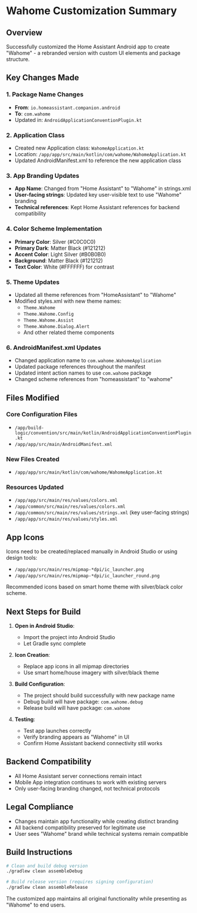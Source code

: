 # Wahome Customization Summary

## Overview
Successfully customized the Home Assistant Android app to create "Wahome" - a rebranded version with custom UI elements and package structure.

## Key Changes Made

### 1. Package Name Changes
- **From**: `io.homeassistant.companion.android`
- **To**: `com.wahome`
- Updated in: `AndroidApplicationConventionPlugin.kt`

### 2. Application Class
- Created new Application class: `WahomeApplication.kt`
- Location: `/app/app/src/main/kotlin/com/wahome/WahomeApplication.kt`
- Updated AndroidManifest.xml to reference the new application class

### 3. App Branding Updates
- **App Name**: Changed from "Home Assistant" to "Wahome" in strings.xml
- **User-facing strings**: Updated key user-visible text to use "Wahome" branding
- **Technical references**: Kept Home Assistant references for backend compatibility

### 4. Color Scheme Implementation
- **Primary Color**: Silver (#C0C0C0)
- **Primary Dark**: Matter Black (#121212)
- **Accent Color**: Light Silver (#B0B0B0)
- **Background**: Matter Black (#121212)
- **Text Color**: White (#FFFFFF) for contrast

### 5. Theme Updates
- Updated all theme references from "HomeAssistant" to "Wahome"
- Modified styles.xml with new theme names:
  - `Theme.Wahome`
  - `Theme.Wahome.Config`
  - `Theme.Wahome.Assist`
  - `Theme.Wahome.Dialog.Alert`
  - And other related theme components

### 6. AndroidManifest.xml Updates
- Changed application name to `com.wahome.WahomeApplication`
- Updated package references throughout the manifest
- Updated intent action names to use `com.wahome` package
- Changed scheme references from "homeassistant" to "wahome"

## Files Modified

### Core Configuration Files
- `/app/build-logic/convention/src/main/kotlin/AndroidApplicationConventionPlugin.kt`
- `/app/app/src/main/AndroidManifest.xml`

### New Files Created
- `/app/app/src/main/kotlin/com/wahome/WahomeApplication.kt`

### Resources Updated
- `/app/app/src/main/res/values/colors.xml`
- `/app/common/src/main/res/values/colors.xml`
- `/app/common/src/main/res/values/strings.xml` (key user-facing strings)
- `/app/app/src/main/res/values/styles.xml`

## App Icons
Icons need to be created/replaced manually in Android Studio or using design tools:
- `/app/app/src/main/res/mipmap-*dpi/ic_launcher.png`
- `/app/app/src/main/res/mipmap-*dpi/ic_launcher_round.png`

Recommended icons based on smart home theme with silver/black color scheme.

## Next Steps for Build

1. **Open in Android Studio**:
   - Import the project into Android Studio
   - Let Gradle sync complete

2. **Icon Creation**:
   - Replace app icons in all mipmap directories
   - Use smart home/house imagery with silver/black theme

3. **Build Configuration**:
   - The project should build successfully with new package name
   - Debug build will have package: `com.wahome.debug`
   - Release build will have package: `com.wahome`

4. **Testing**:
   - Test app launches correctly
   - Verify branding appears as "Wahome" in UI
   - Confirm Home Assistant backend connectivity still works

## Backend Compatibility
- All Home Assistant server connections remain intact
- Mobile App integration continues to work with existing servers
- Only user-facing branding changed, not technical protocols

## Legal Compliance
- Changes maintain app functionality while creating distinct branding
- All backend compatibility preserved for legitimate use
- User sees "Wahome" brand while technical systems remain compatible

## Build Instructions

```bash
# Clean and build debug version
./gradlew clean assembleDebug

# Build release version (requires signing configuration)
./gradlew clean assembleRelease
```

The customized app maintains all original functionality while presenting as "Wahome" to end users.